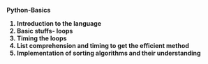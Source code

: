 <b>Python-Basics<b/>
        
1. Introduction to the language
2. Basic stuffs- loops
3. Timing the loops
4. List comprehension and timing to get the efficient method
5. Implementation of sorting algorithms and their understanding
